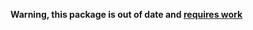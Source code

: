 **Warning, this package is out of date and [requires work](https://github.com/open-telemetry/opentelemetry-php/issues/901)**
